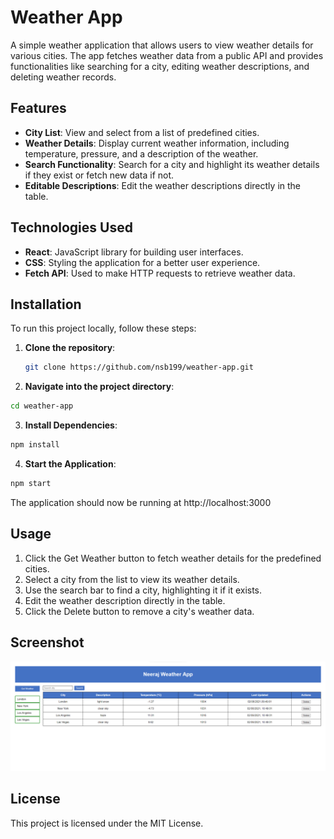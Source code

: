 # Weather App

A simple weather application that allows users to view weather details for various cities. The app fetches weather data from a public API and provides functionalities like searching for a city, editing weather descriptions, and deleting weather records.

## Features

- **City List**: View and select from a list of predefined cities.
- **Weather Details**: Display current weather information, including temperature, pressure, and a description of the weather.
- **Search Functionality**: Search for a city and highlight its weather details if they exist or fetch new data if not.
- **Editable Descriptions**: Edit the weather descriptions directly in the table.


## Technologies Used

- **React**: JavaScript library for building user interfaces.
- **CSS**: Styling the application for a better user experience.
- **Fetch API**: Used to make HTTP requests to retrieve weather data.

## Installation

To run this project locally, follow these steps:

1. **Clone the repository**:
   ```bash
   git clone https://github.com/nsb199/weather-app.git
   ```
 
2. **Navigate into the project directory**:
 ```bash
 cd weather-app
```

3. **Install Dependencies**:
```bash
npm install
```

4. **Start the Application**:
```bash
npm start
```

 The application should now be running at http://localhost:3000

## Usage

1. Click the Get Weather button to fetch weather details for the predefined cities.
2. Select a city from the list to view its weather details.
3. Use the search bar to find a city, highlighting it if it exists.
4. Edit the weather description directly in the table.
5. Click the Delete button to remove a city's weather data.

## Screenshot

![Weather App Screenshot](screenshots/1.png)

## License

This project is licensed under the MIT License.
